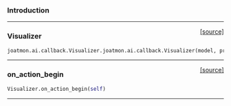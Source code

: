 ### Introduction

---

<span style="float:right;">[[source]](https://github.com/malkoch/joatmon/blob/master/joatmon/ai/callback.py#L351)</span>
### Visualizer

```python
joatmon.ai.callback.Visualizer.joatmon.ai.callback.Visualizer(model, predicate=<function Visualizer.<lambda> at 0x0000021CFEE17B70>)
```

----

<span style="float:right;">[[source]](https://github.com/malkoch/joatmon/blob/master/joatmon/ai/callback.py#L358)</span>

### on_action_begin


```python
Visualizer.on_action_begin(self)
```


---
